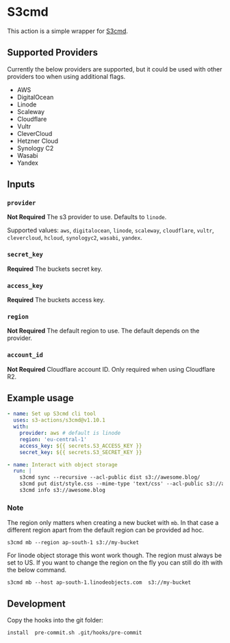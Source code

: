 # S3cmd

This action is a simple wrapper for [S3cmd](https://github.com/s3tools/s3cmd).

## Supported Providers

Currently the below providers are supported, but it could be used with
other providers too when using additional flags.

- AWS
- DigitalOcean
- Linode
- Scaleway
- Cloudflare
- Vultr
- CleverCloud
- Hetzner Cloud
- Synology C2
- Wasabi
- Yandex

## Inputs

### `provider`

**Not Required** The s3 provider to use. Defaults to `linode`.

Supported values: `aws`, `digitalocean`, `linode`, `scaleway`,
`cloudflare`, `vultr`, `clevercloud`, `hcloud`, `synologyc2`, `wasabi`,
`yandex`.

### `secret_key`

**Required**  The buckets secret key.

### `access_key`

**Required**  The buckets access key.

### `region`

**Not Required** The default region to use. The default depends on the provider.

### `account_id`

**Not Required** Cloudflare account ID. Only required when using
Cloudflare R2.

## Example usage

```yml
- name: Set up S3cmd cli tool
  uses: s3-actions/s3cmd@v1.10.1
  with:
    provider: aws # default is linode
    region: 'eu-central-1'
    access_key: ${{ secrets.S3_ACCESS_KEY }}
    secret_key: ${{ secrets.S3_SECRET_KEY }}

- name: Interact with object storage
  run: |
    s3cmd sync --recursive --acl-public dist s3://awesome.blog/
    s3cmd put dist/style.css --mime-type 'text/css' --acl-public s3://awesome.blog/style.css
    s3cmd info s3://awesome.blog
```

### Note

The region only matters when creating a new bucket with `mb`. In that
case a different region apart from the default region can be provided ad
hoc.

```console
s3cmd mb --region ap-south-1 s3://my-bucket
```

For linode object storage this wont work though. The region must always
be set to US. If you want to change the region on the fly you can still
do ith with the below command.

```console
s3cmd mb --host ap-south-1.linodeobjects.com  s3://my-bucket
```

## Development

Copy the hooks into the git folder:

```shell
install  pre-commit.sh .git/hooks/pre-commit
```
